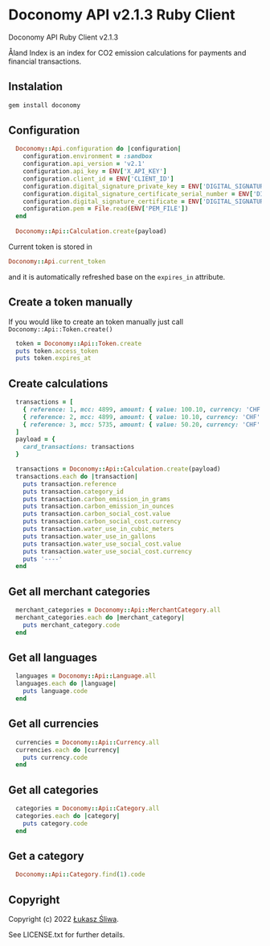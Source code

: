 # Doconomy API v2.1.3 Ruby Client

Doconomy API Ruby Client v2.1.3

Åland Index is an index for CO2 emission calculations for payments and financial transactions.

## Instalation

```ruby
gem install doconomy
```

## Configuration

```ruby
  Doconomy::Api.configuration do |configuration|
    configuration.environment = :sandbox
    configuration.api_version = 'v2.1'
    configuration.api_key = ENV['X_API_KEY']
    configuration.client_id = ENV['CLIENT_ID']
    configuration.digital_signature_private_key = ENV['DIGITAL_SIGNATURE_PRIVATE_KEY']
    configuration.digital_signature_certificate_serial_number = ENV['DIGITAL_SIGNATURE_CERTIFICATE_SERIAL_NUMBER']
    configuration.digital_signature_certificate = ENV['DIGITAL_SIGNATURE_CERTIFICATE']
    configuration.pem = File.read(ENV['PEM_FILE'])
  end
 
  Doconomy::Api::Calculation.create(payload)

```

Current token is stored in

```ruby
Doconomy::Api.current_token
```

and it is automatically refreshed base on the `expires_in` attribute.

## Create a token manually

If you would like to create an token manually just call `Doconomy::Api::Token.create()`

```ruby
  token = Doconomy::Api::Token.create
  puts token.access_token
  puts token.expires_at
```

## Create calculations

```ruby
  transactions = [
    { reference: 1, mcc: 4899, amount: { value: 100.10, currency: 'CHF' } },
    { reference: 2, mcc: 4899, amount: { value: 10.10, currency: 'CHF' } },
    { reference: 3, mcc: 5735, amount: { value: 50.20, currency: 'CHF' } }
  ]
  payload = {
    card_transactions: transactions
  }

  transactions = Doconomy::Api::Calculation.create(payload)
  transactions.each do |transaction|
    puts transaction.reference
    puts transaction.category_id
    puts transaction.carbon_emission_in_grams
    puts transaction.carbon_emission_in_ounces
    puts transaction.carbon_social_cost.value
    puts transaction.carbon_social_cost.currency
    puts transaction.water_use_in_cubic_meters
    puts transaction.water_use_in_gallons
    puts transaction.water_use_social_cost.value
    puts transaction.water_use_social_cost.currency
    puts '----'
  end
```

## Get all merchant categories

```ruby
  merchant_categories = Doconomy::Api::MerchantCategory.all
  merchant_categories.each do |merchant_category|
    puts merchant_category.code
  end
```

## Get all languages

```ruby
  languages = Doconomy::Api::Language.all
  languages.each do |language|
    puts language.code
  end
```

## Get all currencies

```ruby
  currencies = Doconomy::Api::Currency.all
  currencies.each do |currency|
    puts currency.code
  end
```

## Get all categories

```ruby
  categories = Doconomy::Api::Category.all
  categories.each do |category|
    puts category.code
  end
```

## Get a category

```ruby
  Doconomy::Api::Category.find(1).code
```

## Copyright

Copyright (c) 2022 [Łukasz Śliwa](http://lukaszsliwa.com). 

See LICENSE.txt for further details.

